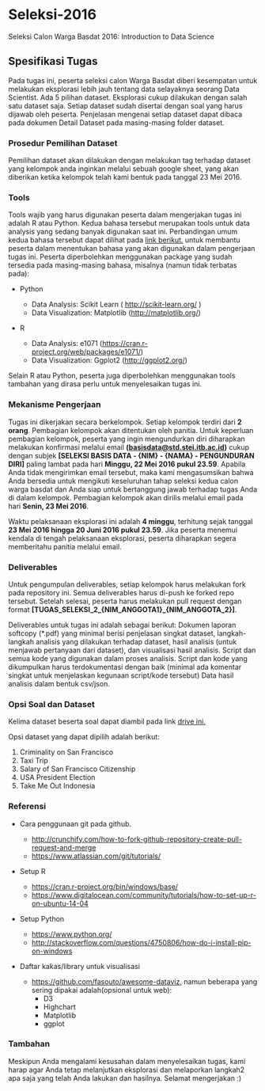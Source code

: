 # Seleksi-2016
Seleksi Calon Warga Basdat 2016: Introduction to Data Science

## Spesifikasi Tugas
Pada tugas ini, peserta seleksi calon Warga Basdat diberi kesempatan untuk melakukan eksplorasi lebih jauh tentang data selayaknya seorang Data Scientist. 
Ada 5 pilihan dataset. Eksplorasi cukup dilakukan dengan salah satu dataset saja. 
Setiap dataset sudah disertai dengan soal yang harus dijawab oleh peserta. 
Penjelasan mengenai setiap dataset dapat dibaca pada dokumen Detail Dataset pada masing-masing folder dataset.


### Prosedur Pemilihan Dataset
Pemilihan dataset akan dilakukan dengan melakukan tag terhadap dataset yang kelompok anda inginkan melalui sebuah google sheet, yang akan diberikan ketika kelompok telah kami bentuk pada tanggal 23 Mei 2016.

### Tools
Tools wajib yang harus digunakan peserta dalam mengerjakan tugas ini adalah R atau Python. Kedua bahasa tersebut merupakan tools untuk data analysis yang sedang banyak digunakan saat ini. 
Perbandingan umum kedua bahasa tersebut dapat dilihat pada [link berikut.](https://www.datacamp.com/community/tutorials/r-or-python-for-data-analysis) untuk membantu peserta dalam menentukan bahasa yang akan digunakan dalam pengerjaan tugas ini. 
Peserta diperbolehkan menggunakan package yang sudah tersedia pada masing-masing bahasa, misalnya (namun tidak terbatas pada):

* Python
	* Data Analysis: Scikit Learn ( http://scikit-learn.org/ )
	* Data Visualization: Matplotlib (http://matplotlib.org/)

* R
	* Data Analysis: e1071 (https://cran.r-project.org/web/packages/e1071/)
	* Data Visualization: Ggplot2 (http://ggplot2.org/)

Selain R atau Python, peserta juga diperbolehkan menggunakan tools tambahan yang dirasa perlu untuk menyelesaikan tugas ini.

### Mekanisme Pengerjaan
Tugas ini dikerjakan secara berkelompok. Setiap kelompok terdiri dari **2 orang**. Pembagian kelompok akan ditentukan oleh panitia. Untuk keperluan pembagian kelompok, peserta yang ingin mengundurkan diri diharapkan melakukan konfirmasi melalui email **(basisdata@std.stei.itb.ac.id)** cukup dengan subjek **[SELEKSI BASIS DATA - {NIM} - {NAMA} - PENGUNDURAN DIRI]** paling lambat pada hari **Minggu, 22 Mei 2016 pukul 23.59**. Apabila Anda tidak mengirimkan email tersebut, maka kami mengasumsikan bahwa Anda bersedia untuk mengikuti keseluruhan tahap seleksi kedua calon warga basdat dan Anda siap untuk bertanggung jawab terhadap tugas Anda di dalam kelompok. Pembagian kelompok akan dirilis melalui email pada hari **Senin, 23 Mei 2016**.

Waktu pelaksanaan eksplorasi ini adalah **4 minggu**, terhitung sejak tanggal **23 Mei 2016 hingga 20 Juni 2016 pukul 23.59**. Jika peserta menemui kendala di tengah pelaksanaan eksplorasi, peserta diharapkan segera memberitahu panitia melalui email.

### Deliverables
Untuk pengumpulan deliverables, setiap kelompok harus melakukan fork pada repository ini. Semua deliverables harus di-push ke forked repo tersebut. Setelah selesai, peserta harus melakukan pull request dengan format **[TUGAS_SELEKSI_2_{NIM_ANGGOTA1}_{NIM_ANGGOTA_2}]**. 

Deliverables untuk tugas ini adalah sebagai berikut:
Dokumen laporan softcopy (*.pdf) yang minimal berisi penjelasan singkat dataset, langkah-langkah analisis yang dilakukan terhadap dataset, hasil analisis (untuk menjawab pertanyaan dari dataset), dan visualisasi hasil analisis. 
Script dan semua kode yang digunakan dalam proses analisis. Script dan kode yang dikumpulkan harus terdokumentasi dengan baik (minimal ada komentar singkat untuk menjelaskan kegunaan script/kode tersebut)
Data hasil analisis dalam bentuk csv/json.

### Opsi Soal dan Dataset
Kelima dataset beserta soal dapat diambil pada link [drive ini.](http://bit.ly/datasets_tugas2)

Opsi dataset yang dapat dipilih adalah berikut:
 1. Criminality on San Francisco
 2. Taxi Trip
 3. Salary of San Francisco Citizenship
 4. USA President Election
 5. Take Me Out Indonesia

 ### Referensi

* Cara penggunaan git pada github.
	* http://crunchify.com/how-to-fork-github-repository-create-pull-request-and-merge 
	* https://www.atlassian.com/git/tutorials/ 

* Setup R
	* https://cran.r-project.org/bin/windows/base/ 
	* https://www.digitalocean.com/community/tutorials/how-to-set-up-r-on-ubuntu-14-04  

* Setup Python
	* https://www.python.org/ 
	* http://stackoverflow.com/questions/4750806/how-do-i-install-pip-on-windows 

* Daftar kakas/library untuk visualisasi
	* https://github.com/fasouto/awesome-dataviz, namun beberapa yang sering dipakai adalah(opsional untuk web): 
		* D3
		* Highchart
		* Matplotlib
		* ggplot


### Tambahan

Meskipun Anda mengalami kesusahan dalam menyelesaikan tugas, kami harap agar Anda tetap melanjutkan eksplorasi dan melaporkan langkah2 apa saja yang telah Anda lakukan dan hasilnya. Selamat mengerjakan :)
